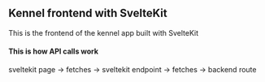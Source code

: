 ## Kennel frontend with SvelteKit

This is the frontend of the kennel app built with SvelteKit

#### This is how API calls work

sveltekit page -> fetches -> sveltekit endpoint -> fetches -> backend route
